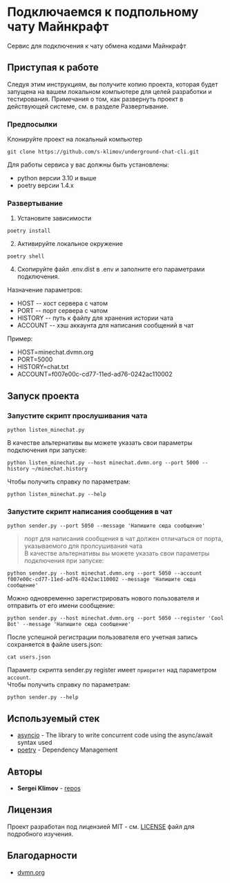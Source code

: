 # Подключаемся к подпольному чату Майнкрафт

Сервис для подключения к чату обмена кодами Майнкрафт

## Приступая к работе

Следуя этим инструкциям, вы получите копию проекта, которая будет запущена на вашем локальном компьютере для целей разработки и тестирования. Примечания о том, как развернуть проект в действующей системе, см. в разделе Развертывание.

### Предпосылки

Клонируйте проект на локальный компьютер

```commandline
git clone https://github.com/s-klimov/underground-chat-cli.git
```

Для работы сервиса у вас должны быть установлены:
* python версии 3.10 и выше
* poetry версии 1.4.x

### Развертывание

1. Установите зависимости
```commandline
poetry install
```
2. Активируйте локальное окружение
```commandline
poetry shell
```
4. Скопируйте файл .env.dist в .env и заполните его параметрами подключения.  

Назначение параметров:
* HOST -- хост сервера с чатом
* PORT -- порт сервера с чатом
* HISTORY -- путь к файлу для хранения истории чата
* ACCOUNT -- хэш аккаунта для написания сообщений в чат

Пример:  
* HOST=minechat.dvmn.org
* PORT=5000
* HISTORY=chat.txt
* ACCOUNT=f007e00c-cd77-11ed-ad76-0242ac110002

## Запуск проекта

### Запустите скрипт прослушивания чата
```commandline
python listen_minechat.py
```
В качестве альтернативы вы можете указать свои параметры подключения при запуске:
```commandline
python listen_minechat.py --host minechat.dvmn.org --port 5000 --history ~/minechat.history
```
Чтобы получить справку по параметрам:
```commandline
python listen_minechat.py --help
```

### Запустите скрипт написания сообщения в чат
```commandline
python sender.py --port 5050 --message 'Напишите сюда сообщение'
```
> порт для написания сообщения в чат должен отличаться от порта, указываемого для пролсушивания чата  
В качестве альтернативы вы можете указать свои параметры подключения при запуске:
```commandline
python sender.py --host minechat.dvmn.org --port 5050 --account f007e00c-cd77-11ed-ad76-0242ac110002 --message 'Напишите сюда сообщение'
```
Можно одновременно зарегистрировать нового пользователя и отправить от его имени сообщение:
```commandline
python sender.py --host minechat.dvmn.org --port 5050 --register 'Cool Bot' --message 'Напишите сюда сообщение'
```
После успешной регистрации пользователя его учетная запись сохраняется в файле users.json:
```commandline
cat users.json
```
Параметр скрипта sender.py register имеет `приоритет` над параметром `account`.  
Чтобы получить справку по параметрам:
```commandline
python sender.py --help
```

## Используемый стек

* [asyncio](https://docs.python.org/3/library/asyncio.html) - The library to write concurrent code using the async/await syntax used  
* [poetry](https://python-poetry.org/docs/) - Dependency Management

## Авторы

* **Sergei Klimov** - [repos](https://github.com/s-klimov/)

## Лицензия

Проект разработан под лицензией MIT - см. [LICENSE](LICENSE) файл для подробного изучения.

## Благодарности

* [dvmn.org](https://dvmn.org/modules/)
